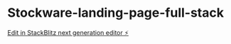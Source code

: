 # Stockware-landing-page-full-stack

[Edit in StackBlitz next generation editor ⚡️](https://stackblitz.com/~/github.com/Vikramguptak/Stockware-landing-page-full-stack)